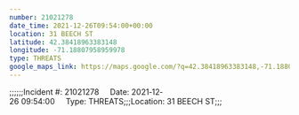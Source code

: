 ```yaml
---
number: 21021278
date_time: 2021-12-26T09:54:00+00:00
location: 31 BEECH ST
latitude: 42.38418963383148
longitude: -71.18807958959978
type: THREATS
google_maps_link: https://maps.google.com/?q=42.38418963383148,-71.18807958959978
---
```


;;;;;;Incident #: 21021278     Date: 2021‐12‐26 09:54:00     Type: THREATS;;;Location: 31 BEECH ST;;;
